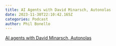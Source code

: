 ```yaml
---
title: AI Agents with David Minarsch, Autonolas
date: 2023-11-30T22:10:42.165Z
categories: Podcast
author: Phil Bonello
---
```

[A﻿I agents with David Minarsch, Autonolas](https://open.spotify.com/episode/6ZyQhtncai4aho8491MFQE)